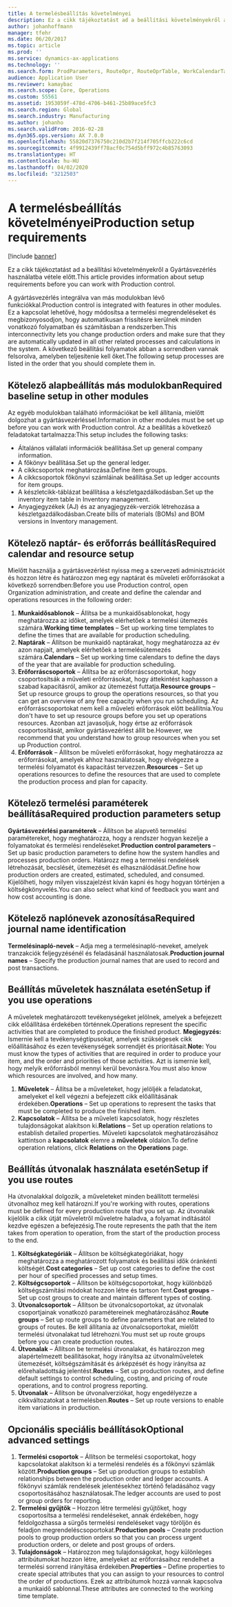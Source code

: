 ```yaml
---
title: A termelésbeállítás követelményei
description: Ez a cikk tájékoztatást ad a beállítási követelményekről a Gyártásvezérlés használatba vétele előtt.
author: johanhoffmann
manager: tfehr
ms.date: 06/20/2017
ms.topic: article
ms.prod: ''
ms.service: dynamics-ax-applications
ms.technology: ''
ms.search.form: ProdParameters, RouteOpr, RouteOprTable, WorkCalendarTable, WorkTimeTable, WrkCtrTable
audience: Application User
ms.reviewer: kamaybac
ms.search.scope: Core, Operations
ms.custom: 55561
ms.assetid: 1953059f-478d-4706-b461-25b89ace5fc3
ms.search.region: Global
ms.search.industry: Manufacturing
ms.author: johanho
ms.search.validFrom: 2016-02-28
ms.dyn365.ops.version: AX 7.0.0
ms.openlocfilehash: 55820d7376750c210d2b7f214f705ffcb222c6cd
ms.sourcegitcommit: 4f9912439ff78acf0c754d5bff972c4b85763093
ms.translationtype: HT
ms.contentlocale: hu-HU
ms.lasthandoff: 04/02/2020
ms.locfileid: "3212503"
---
```

# <a name="production-setup-requirements"></a><span data-ttu-id="7b26e-103">A termelésbeállítás követelményei</span><span class="sxs-lookup"><span data-stu-id="7b26e-103">Production setup requirements</span></span>

[!include [banner](../includes/banner.md)]

<span data-ttu-id="7b26e-104">Ez a cikk tájékoztatást ad a beállítási követelményekről a Gyártásvezérlés használatba vétele előtt.</span><span class="sxs-lookup"><span data-stu-id="7b26e-104">This article provides information about setup requirements before you can work with Production control.</span></span> 

<span data-ttu-id="7b26e-105">A gyártásvezérlés integrálva van más modulokban lévő funkciókkal.</span><span class="sxs-lookup"><span data-stu-id="7b26e-105">Production control is integrated with features in other modules.</span></span> <span data-ttu-id="7b26e-106">Ez a kapcsolat lehetővé, hogy módosítsa a termelési megrendeléseket és megbizonyosodjon, hogy automatikusan frissítésre kerülnek minden vonatkozó folyamatban és számításban a rendszerben.</span><span class="sxs-lookup"><span data-stu-id="7b26e-106">This interconnectivity lets you change production orders and make sure that they are automatically updated in all other related processes and calculations in the system.</span></span> <span data-ttu-id="7b26e-107">A következő beállítási folyamatok abban a sorrendben vannak felsorolva, amelyben teljesítenie kell őket.</span><span class="sxs-lookup"><span data-stu-id="7b26e-107">The following setup processes are listed in the order that you should complete them in.</span></span>

## <a name="required-baseline-setup-in-other-modules"></a><span data-ttu-id="7b26e-108">Kötelező alapbeállítás más modulokban</span><span class="sxs-lookup"><span data-stu-id="7b26e-108">Required baseline setup in other modules</span></span>
<span data-ttu-id="7b26e-109">Az egyéb modulokban található információkat be kell állítania, mielőtt dolgozhat a gyártásvezérléssel.</span><span class="sxs-lookup"><span data-stu-id="7b26e-109">Information in other modules must be set up before you can work with Production control.</span></span> <span data-ttu-id="7b26e-110">Az a beállítás a következő feladatokat tartalmazza:</span><span class="sxs-lookup"><span data-stu-id="7b26e-110">This setup includes the following tasks:</span></span>

-   <span data-ttu-id="7b26e-111">Általános vállalati információk beállítása.</span><span class="sxs-lookup"><span data-stu-id="7b26e-111">Set up general company information.</span></span>
-   <span data-ttu-id="7b26e-112">A főkönyv beállítása.</span><span class="sxs-lookup"><span data-stu-id="7b26e-112">Set up the general ledger.</span></span>
-   <span data-ttu-id="7b26e-113">A cikkcsoportok meghatározása.</span><span class="sxs-lookup"><span data-stu-id="7b26e-113">Define item groups.</span></span>
-   <span data-ttu-id="7b26e-114">A cikkcsoportok főkönyvi számláinak beállítása.</span><span class="sxs-lookup"><span data-stu-id="7b26e-114">Set up ledger accounts for item groups.</span></span>
-   <span data-ttu-id="7b26e-115">A készletcikk-táblázat beállítása a készletgazdálkodásban.</span><span class="sxs-lookup"><span data-stu-id="7b26e-115">Set up the inventory item table in Inventory management.</span></span>
-   <span data-ttu-id="7b26e-116">Anyagjegyzékek (AJ) és az anyagjegyzék-verziók létrehozása a készletgazdálkodásban.</span><span class="sxs-lookup"><span data-stu-id="7b26e-116">Create bills of materials (BOMs) and BOM versions in Inventory management.</span></span>

## <a name="required-calendar-and-resource-setup"></a><span data-ttu-id="7b26e-117">Kötelező naptár- és erőforrás beállítás</span><span class="sxs-lookup"><span data-stu-id="7b26e-117">Required calendar and resource setup</span></span>
<span data-ttu-id="7b26e-118">Mielőtt használja a gyártásvezérlést nyissa meg a szervezeti adminisztrációt és hozzon létre és határozzon meg egy naptárat és műveleti erőforrásokat a következő sorrendben:</span><span class="sxs-lookup"><span data-stu-id="7b26e-118">Before you use Production control, open Organization administration, and create and define the calendar and operations resources in the following order:</span></span>

1.  <span data-ttu-id="7b26e-119">**Munkaidősablonok** – Állítsa be a munkaidősablonokat, hogy meghatározza az időket, amelyek elérhetőek a termelési ütemezés számára.</span><span class="sxs-lookup"><span data-stu-id="7b26e-119">**Working time templates** – Set up working time templates to define the times that are available for production scheduling.</span></span>
2.  <span data-ttu-id="7b26e-120">**Naptárak** – Állítson be munkaidő naptárakat, hogy meghatározza az év azon napjait, amelyek elérhetőek a termelésütemezés számára.</span><span class="sxs-lookup"><span data-stu-id="7b26e-120">**Calendars** – Set up working time calendars to define the days of the year that are available for production scheduling.</span></span>
3.  <span data-ttu-id="7b26e-121">**Erőforráscsoportok** – Állítsa be az erőforráscsoportokat, hogy csoportosítsák a műveleti erőforrásokat, hogy áttekintést kaphasson a szabad kapacitásról, amikor az ütemezést futtatja.</span><span class="sxs-lookup"><span data-stu-id="7b26e-121">**Resource groups** – Set up resource groups to group the operations resources, so that you can get an overview of any free capacity when you run scheduling.</span></span> <span data-ttu-id="7b26e-122">Az erőforráscsoportokat nem kell a műveleti erőforrások előtt beállítnia.</span><span class="sxs-lookup"><span data-stu-id="7b26e-122">You don't have to set up resource groups before you set up operations resources.</span></span> <span data-ttu-id="7b26e-123">Azonban azt javasoljuk, hogy értse az erőforrások csoportosítását, amikor gyártásvezérlést állít be.</span><span class="sxs-lookup"><span data-stu-id="7b26e-123">However, we recommend that you understand how to group resources when you set up Production control.</span></span>
4.  <span data-ttu-id="7b26e-124">**Erőforrások** – Állítson be műveleti erőforrásokat, hogy meghatározza az erőforrásokat, amelyek ahhoz használatosak, hogy elvégezze a termelési folyamatot és kapacitást tervezzen.</span><span class="sxs-lookup"><span data-stu-id="7b26e-124">**Resources** – Set up operations resources to define the resources that are used to complete the production process and plan for capacity.</span></span>

## <a name="required-production-parameters-setup"></a><span data-ttu-id="7b26e-125">Kötelező termelési paraméterek beállítása</span><span class="sxs-lookup"><span data-stu-id="7b26e-125">Required production parameters setup</span></span>
<span data-ttu-id="7b26e-126">**Gyártásvezérlési paraméterek** – Állítson be alapvető termelési paramétereket, hogy meghatározza, hogy a rendszer hogyan kezelje a folyamatokat és termelési rendeléseket.</span><span class="sxs-lookup"><span data-stu-id="7b26e-126">**Production control parameters** – Set up basic production parameters to define how the system handles and processes production orders.</span></span> <span data-ttu-id="7b26e-127">Határozz meg a termelési rendelések létrehozását, becslését, ütemezését és elhasználódását.</span><span class="sxs-lookup"><span data-stu-id="7b26e-127">Define how production orders are created, estimated, scheduled, and consumed.</span></span> <span data-ttu-id="7b26e-128">Kijelölheti, hogy milyen visszajelzést kíván kapni és hogy hogyan történjen a költségkönyvelés.</span><span class="sxs-lookup"><span data-stu-id="7b26e-128">You can also select what kind of feedback you want and how cost accounting is done.</span></span>

## <a name="required-journal-name-identification"></a><span data-ttu-id="7b26e-129">Kötelező naplónevek azonosítása</span><span class="sxs-lookup"><span data-stu-id="7b26e-129">Required journal name identification</span></span>
<span data-ttu-id="7b26e-130">**Termelésinapló-nevek** – Adja meg a termelésinapló-neveket, amelyek tranzakciók feljegyzésénél és feladásánál használatosak.</span><span class="sxs-lookup"><span data-stu-id="7b26e-130">**Production journal names** – Specify the production journal names that are used to record and post transactions.</span></span>

## <a name="setup-if-you-use-operations"></a><span data-ttu-id="7b26e-131">Beállítás műveletek használata esetén</span><span class="sxs-lookup"><span data-stu-id="7b26e-131">Setup if you use operations</span></span>
<span data-ttu-id="7b26e-132">A műveletek meghatározott tevékenységeket jelölnek, amelyek a befejezett cikk előállítása érdekében történnek.</span><span class="sxs-lookup"><span data-stu-id="7b26e-132">Operations represent the specific activities that are completed to produce the finished product.</span></span> <span data-ttu-id="7b26e-133">**Megjegyzés:** Ismernie kell a tevékenységtípusokat, amelyek szükségesek cikk előállításához és ezen tevékenységek sorrendjét és prioritásait.</span><span class="sxs-lookup"><span data-stu-id="7b26e-133">**Note:** You must know the types of activities that are required in order to produce your item, and the order and priorities of those activities.</span></span> <span data-ttu-id="7b26e-134">Azt is ismernie kell, hogy melyik erőforrásból mennyi kerül bevonásra.</span><span class="sxs-lookup"><span data-stu-id="7b26e-134">You must also know which resources are involved, and how many.</span></span>

1.  <span data-ttu-id="7b26e-135">**Műveletek** – Állítsa be a műveleteket, hogy jelöljék a feladatokat, amelyeket el kell végezni a befejezett cikk előállításának érdekében.</span><span class="sxs-lookup"><span data-stu-id="7b26e-135">**Operations** – Set up operations to represent the tasks that must be completed to produce the finished item.</span></span>
2.  <span data-ttu-id="7b26e-136">**Kapcsolatok** – Állítsa be a műveleti kapcsolatok, hogy részletes tulajdonságokat alakítson ki.</span><span class="sxs-lookup"><span data-stu-id="7b26e-136">**Relations** – Set up operation relations to establish detailed properties.</span></span> <span data-ttu-id="7b26e-137">Műveleti kapcsolatok meghatározásához kattintson a **kapcsolatok** elemre a **műveletek** oldalon.</span><span class="sxs-lookup"><span data-stu-id="7b26e-137">To define operation relations, click **Relations** on the **Operations** page.</span></span>

## <a name="setup-if-you-use-routes"></a><span data-ttu-id="7b26e-138">Beállítás útvonalak használata esetén</span><span class="sxs-lookup"><span data-stu-id="7b26e-138">Setup if you use routes</span></span>
<span data-ttu-id="7b26e-139">Ha útvonalakkal dolgozik, a műveleteket minden beállított termelési útvonalhoz meg kell határozni.</span><span class="sxs-lookup"><span data-stu-id="7b26e-139">If you're working with routes, operations must be defined for every production route that you set up.</span></span> <span data-ttu-id="7b26e-140">Az útvonalak kijelölik a cikk útját műveletről műveletre haladva, a folyamat indításától kezdve egészen a befejezésig.</span><span class="sxs-lookup"><span data-stu-id="7b26e-140">The route represents the path that the item takes from operation to operation, from the start of the production process to the end.</span></span>

1.  <span data-ttu-id="7b26e-141">**Költségkategóriák** – Állítson be költségkategóriákat, hogy meghatározza a meghatározott folyamatok és beállítási idők óránkénti költségét.</span><span class="sxs-lookup"><span data-stu-id="7b26e-141">**Cost categories** – Set up cost categories to define the cost per hour of specified processes and setup times.</span></span>
2.  <span data-ttu-id="7b26e-142">**Költségcsoportok** – Állítson be költségcsoportokat, hogy különböző költségszámítási módokat hozzon létre és tartson fent.</span><span class="sxs-lookup"><span data-stu-id="7b26e-142">**Cost groups** – Set up cost groups to create and maintain different types of costing.</span></span>
3.  <span data-ttu-id="7b26e-143">**Útvonalcsoportok** – Állítson be útvonalcsoportokat, az útvonalak csoportjainak vonatkozó paramétereinek meghatározásához.</span><span class="sxs-lookup"><span data-stu-id="7b26e-143">**Route groups** – Set up route groups to define parameters that are related to groups of routes.</span></span> <span data-ttu-id="7b26e-144">Be kell állítania az útvonalcsoportokat, mielőtt termelési útvonalakat tud létrehozni.</span><span class="sxs-lookup"><span data-stu-id="7b26e-144">You must set up route groups before you can create production routes.</span></span>
4.  <span data-ttu-id="7b26e-145">**Útvonalak** – Állítson be termelési útvonalakat, és határozzon meg alapértelmezett beállításokat, hogy irányítsa az útvonalműveletek ütemezését, költségszámítását és árképzését és hogy irányítsa az előrehaladottság jelentést.</span><span class="sxs-lookup"><span data-stu-id="7b26e-145">**Routes** – Set up production routes, and define default settings to control scheduling, costing, and pricing of route operations, and to control progress reporting.</span></span>
5.  <span data-ttu-id="7b26e-146">**Útvonalak** – Állítson be útvonalverziókat, hogy engedélyezze a cikkváltozatokat a termelésben.</span><span class="sxs-lookup"><span data-stu-id="7b26e-146">**Routes** – Set up route versions to enable item variations in production.</span></span>

## <a name="optional-advanced-settings"></a><span data-ttu-id="7b26e-147">Opcionális speciális beállítások</span><span class="sxs-lookup"><span data-stu-id="7b26e-147">Optional advanced settings</span></span>
1.  <span data-ttu-id="7b26e-148">**Termelési csoportok** – Állítson be termelési csoportokat, hogy kapcsolatokat alakítson ki a termelési rendelés és a főkönyvi számlák között.</span><span class="sxs-lookup"><span data-stu-id="7b26e-148">**Production groups** – Set up production groups to establish relationships between the production order and ledger accounts.</span></span> <span data-ttu-id="7b26e-149">A főkönyvi számlák rendelések jelentésekhez történő feladásához vagy csoportosításához használatosak.</span><span class="sxs-lookup"><span data-stu-id="7b26e-149">The ledger accounts are used to post or group orders for reporting.</span></span>
2.  <span data-ttu-id="7b26e-150">**Termelési gyűjtők** – Hozzon létre termelési gyűjtőket, hogy csoportosítsa a termelési rendeléseket, annak érdekében, hogy feldolgozhassa a sürgős termelési rendeléseket vagy töröljön és feladjon megrendeléscsoportokat.</span><span class="sxs-lookup"><span data-stu-id="7b26e-150">**Production pools** – Create production pools to group production orders so that you can process urgent production orders, or delete and post groups of orders.</span></span>
3.  <span data-ttu-id="7b26e-151">**Tulajdonságok** – Határozzon meg tulajdonságokat, hogy különleges attribútumokat hozzon létre, amelyeket az erőforrásaihoz rendelhet a termelési sorrend irányítása érdekében.</span><span class="sxs-lookup"><span data-stu-id="7b26e-151">**Properties** – Define properties to create special attributes that you can assign to your resources to control the order of productions.</span></span> <span data-ttu-id="7b26e-152">Ezek az attribútumok hozzá vannak kapcsolva a munkaidő sablonnal.</span><span class="sxs-lookup"><span data-stu-id="7b26e-152">These attributes are connected to the working time template.</span></span>




